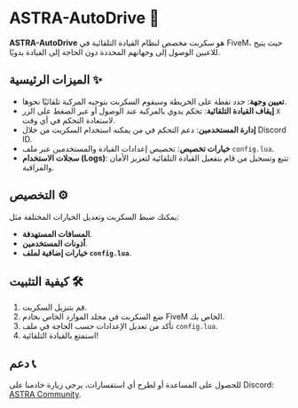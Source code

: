 # ASTRA-AutoDrive 🚗

**ASTRA-AutoDrive** هو سكربت مخصص لنظام القيادة التلقائية في FiveM، حيث يتيح للاعبين الوصول إلى وجهاتهم المحددة دون الحاجة إلى القيادة يدويًا.

## الميزات الرئيسية ✨
- **تعيين وجهة**: حدد نقطة على الخريطة وسيقوم السكربت بتوجيه المركبة تلقائيًا نحوها.
- **إيقاف القيادة التلقائية**: تحكم يدوي بالمركبة عند الوصول أو عبر الضغط على الزر `X` لاستعادة التحكم في أي وقت.
- **إدارة المستخدمين**: دعم التحكم في من يمكنه استخدام السكربت من خلال Discord ID.
- **خيارات تخصيص**: تخصيص إعدادات القيادة والمستخدمين عبر ملف `config.lua`.
- **سجلات الاستخدام (Logs)**: تتبع وتسجيل من قام بتفعيل القيادة التلقائية لتعزيز الأمان والمراقبة.

## التخصيص ⚙️
يمكنك ضبط السكربت وتعديل الخيارات المختلفة مثل:
- **المسافات المستهدفة**.
- **أذونات المستخدمين**.
- **خيارات إضافية لملف `config.lua`**.

## كيفية التثبيت 🛠️
1. قم بتنزيل السكربت.
2. ضع السكربت في مجلد الموارد الخاص بخادم FiveM الخاص بك.
3. تأكد من تعديل الإعدادات حسب الحاجة في ملف `config.lua`.
4. استمتع بالقيادة التلقائية!

## دعم 📞
للحصول على المساعدة أو لطرح أي استفسارات، يرجى زيارة خادمنا على Discord: [ASTRA Community](https://discord.gg/9QYPbCbusr).
